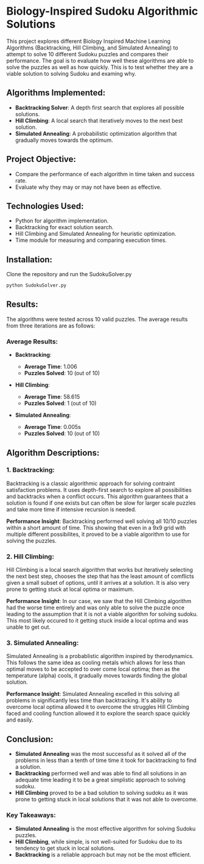 # Biology-Inspired Sudoku Algorithmic Solutions

This project explores different Biology Inspired Machine Learning Algorithms (Backtracking, Hill Climbing, and Simulated Annealing) to attempt to solve 10 different Sudoku puzzles and compares their performance. The goal is to evaluate how well these algorithms are able to solve the puzzles as well as how quickly. This is to test whether they are a viable solution to solving Sudoku and examing why. 


## Algorithms Implemented:
- **Backtracking Solver**: A depth first search that explores all possible solutions.
- **Hill Climbing**: A local search that iteratively moves to the next best solution.
- **Simulated Annealing**: A probabilistic optimization algorithm that gradually moves towards the optimum.

## Project Objective:
- Compare the performance of each algorithm in time taken and success rate.
- Evaluate why they may or may not have been as effective.

## Technologies Used:
- Python for algorithm implementation.
- Backtracking for exact solution search.
- Hill Climbing and Simulated Annealing for heuristic optimization.
- Time module for measuring and comparing execution times.

## Installation:
Clone the repository and run the SudokuSolver.py

```bash
python SudokuSolver.py
```

## Results:
The algorithms were tested across 10 valid puzzles. The average results from three iterations are as follows:

### Average Results:

- **Backtracking**:
  - **Average Time**: 1.006
  - **Puzzles Solved**: 10 (out of 10)

- **Hill Climbing**:
  - **Average Time**: 58.615
  - **Puzzles Solved**: 1 (out of 10)

- **Simulated Annealing**:
  - **Average Time**: 0.005s
  - **Puzzles Solved**: 10 (out of 10)


## Algorithm Descriptions:

### 1. Backtracking:
Backtracking is a classic algorithmic approach for solving contraint satisfaction problems. It uses depth-first search to explore all possibilities and backtracks when a conflict occurs. This algorithm guarantees that a solution is found if one exists but can often be slow for larger scale puzzles and take more time if intensive recursion is needed.

**Performance Insight**:
Backtracking performed well solving all 10/10 puzzles within a short amount of time. This showing that even in a 9x9 grid with multiple different possibilites, it proved to be a viable algorithm to use for solving the puzzles.

### 2. Hill Climbing:
Hill Climbing is a local search algorithm that works but iteratively selecting the next best step, chooses the step that has the least amount of comflicts given a small subset of options, until it arrives at a solution. It is also very prone to getting stuck at local optima or maximum. 

**Performance Insight**:
In our case, we saw that the Hill Climbing algorithm had the worse time entirely and was only able to solve the puzzle once leading to the assumption that it is not a viable algorithm for solving sudoku. This most likely occured to it getting stuck inside a local optima and was unable to get out.

### 3. Simulated Annealing:
Simulated Annealing is a probablistic algorithm inspired by therodynamics. This follows the same idea as cooling metals which allows for less than optimal moves to be accepted to over come local optima; then as the temperature (alpha) cools, it gradually moves towards finding the global solution.

**Performance Insight**:
Simulated Annealing excelled in this solving all problems in significantly less time than backtracking. It's ability to overcome local optima allowed it to overcome the struggles Hill Climbing faced and cooling function allowed it to explore the search space quickly and easily.

## Conclusion:
- **Simulated Annealing** was the most successful as it solved all of the problems in less than a tenth of time time it took for backtracking to find a solution.
- **Backtracking** performed well and was able to find all solutions in an adequate time leading it to be a great simplistic approach to solving sudoku.
- **Hill Climbing** proved to be a bad solution to solving sudoku as it was prone to getting stuck in local solutions that it was not able to overcome.

### Key Takeaways:
- **Simulated Annealing** is the most effective algorithm for solving Sudoku puzzles.
- **Hill Climbing**, while simple, is not well-suited for Sudoku due to its tendency to get stuck in local solutions.
- **Backtracking** is a reliable approach but may not be the most efficient.